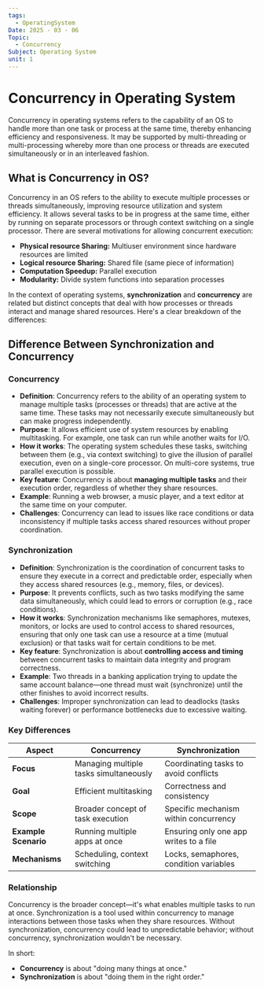 ```yaml
---
tags:
  - OperatingSystem
Date: 2025 - 03 - 06
Topic:
  - Concurrency
Subject: Operating System
unit: 1
---
```

# Concurrency in Operating System
Concurrency in operating systems refers to the capability of an OS to handle more than one task or process at the same time, thereby enhancing efficiency and responsiveness. It may be supported by multi-threading or multi-processing whereby more than one process or threads are executed simultaneously or in an interleaved fashion.
## What is Concurrency in OS?

Concurrency in an OS refers to the ability to execute multiple processes or threads simultaneously, improving resource utilization and system efficiency. It allows several tasks to be in progress at the same time, either by running on separate processors or through context switching on a single processor.
There are several motivations for allowing concurrent execution:

- **Physical resource Sharing:** Multiuser environment since hardware resources are limited
- **Logical resource Sharing:** Shared file (same piece of information)
- **Computation Speedup:** Parallel execution
- **Modularity:** Divide system functions into separation processes

In the context of operating systems, **synchronization** and **concurrency** are related but distinct concepts that deal with how processes or threads interact and manage shared resources. Here's a clear breakdown of the differences:
## Difference Between Synchronization and Concurrency
### **Concurrency**
- **Definition**: Concurrency refers to the ability of an operating system to manage multiple tasks (processes or threads) that are active at the same time. These tasks may not necessarily execute simultaneously but can make progress independently.
- **Purpose**: It allows efficient use of system resources by enabling multitasking. For example, one task can run while another waits for I/O.
- **How it works**: The operating system schedules these tasks, switching between them (e.g., via context switching) to give the illusion of parallel execution, even on a single-core processor. On multi-core systems, true parallel execution is possible.
- **Key feature**: Concurrency is about **managing multiple tasks** and their execution order, regardless of whether they share resources.
- **Example**: Running a web browser, a music player, and a text editor at the same time on your computer.
- **Challenges**: Concurrency can lead to issues like race conditions or data inconsistency if multiple tasks access shared resources without proper coordination.

### **Synchronization**
- **Definition**: Synchronization is the coordination of concurrent tasks to ensure they execute in a correct and predictable order, especially when they access shared resources (e.g., memory, files, or devices).
- **Purpose**: It prevents conflicts, such as two tasks modifying the same data simultaneously, which could lead to errors or corruption (e.g., race conditions).
- **How it works**: Synchronization mechanisms like semaphores, mutexes, monitors, or locks are used to control access to shared resources, ensuring that only one task can use a resource at a time (mutual exclusion) or that tasks wait for certain conditions to be met.
- **Key feature**: Synchronization is about **controlling access and timing** between concurrent tasks to maintain data integrity and program correctness.
- **Example**: Two threads in a banking application trying to update the same account balance—one thread must wait (synchronize) until the other finishes to avoid incorrect results.
- **Challenges**: Improper synchronization can lead to deadlocks (tasks waiting forever) or performance bottlenecks due to excessive waiting.

### **Key Differences**
| Aspect                | Concurrency                              | Synchronization                          |
|-----------------------|------------------------------------------|------------------------------------------|
| **Focus**             | Managing multiple tasks simultaneously   | Coordinating tasks to avoid conflicts    |
| **Goal**              | Efficient multitasking                   | Correctness and consistency              |
| **Scope**             | Broader concept of task execution        | Specific mechanism within concurrency    |
| **Example Scenario**  | Running multiple apps at once            | Ensuring only one app writes to a file   |
| **Mechanisms**        | Scheduling, context switching            | Locks, semaphores, condition variables   |

### **Relationship**
Concurrency is the broader concept—it's what enables multiple tasks to run at once. Synchronization is a tool used within concurrency to manage interactions between those tasks when they share resources. Without synchronization, concurrency could lead to unpredictable behavior; without concurrency, synchronization wouldn't be necessary.

In short:
- **Concurrency** is about "doing many things at once."
- **Synchronization** is about "doing them in the right order."